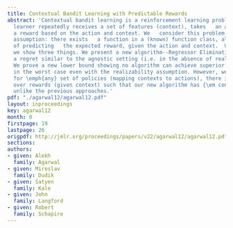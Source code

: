 ```yaml
---
title: Contextual Bandit Learning with Predictable Rewards
abstract: 'Contextual bandit learning is a reinforcement learning problem where   the
  learner repeatedly receives a set of features (context), takes   an action and receives
  a reward based on the action and context. We   consider this problem under a realizability
  assumption: there exists   a function in a (known) function class, always capable
  of predicting   the expected reward, given the action and context.  Under this   assumption,
  we show three things. We present a new algorithm--Regressor Elimination -- with
  a regret similar to the agnostic setting (i.e. in the absence of realizability assumption).
  We prove a new lower bound showing no algorithm can achieve superior performance
  in the worst case even with the realizability assumption. However, we do show that
  for \emph{any} set of policies (mapping contexts to actions), there is a distribution
  over rewards (given context) such that our new algorithm has {\em constant} regret
  unlike the previous approaches.'
pdf: "./agarwal12/agarwal12.pdf"
layout: inproceedings
key: agarwal12
month: 0
firstpage: 19
lastpage: 26
origpdf: http://jmlr.org/proceedings/papers/v22/agarwal12/agarwal12.pdf
sections: 
authors:
- given: Alekh
  family: Agarwal
- given: Miroslav
  family: Dudik
- given: Satyen
  family: Kale
- given: John
  family: Langford
- given: Robert
  family: Schapire
---
```

